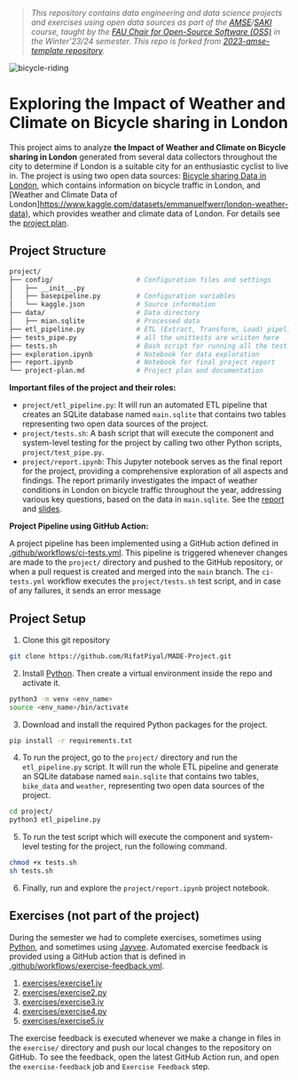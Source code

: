 > _This repository contains data engineering and data science projects and exercises using open data sources as part of the [AMSE](https://oss.cs.fau.de/teaching/specific/amse/)/[SAKI](https://oss.cs.fau.de/teaching/specific/saki/) course, taught by the [FAU Chair for Open-Source Software (OSS)](https://oss.cs.fau.de/) in the Winter'23/24 semester. This repo is forked from [2023-amse-template repository](https://github.com/jvalue/2023-amse-template)._

![bicycle-riding](img/bicycle_riding.jpg)

# Exploring the Impact of Weather and Climate on Bicycle sharing in London

This project aims to analyze **the Impact of Weather and Climate on Bicycle sharing in London** generated from several data collectors throughout the city to determine if London is a suitable city for an enthusiastic cyclist to live in. The project is using two open data sources: [Bicycle sharing Data in London](https://www.kaggle.com/datasets/hmavrodiev/london-bike-sharing-dataset), which contains information on bicycle traffic in London, and [Weather and Climate Data of London]https://www.kaggle.com/datasets/emmanuelfwerr/london-weather-data), which provides weather and climate data of London. For details see the [project plan](/project/project-plan.md).

## Project Structure

```bash
project/
├── config/                     # Configuration files and settings
│   ├── __init__.py
│   ├── basepipeline.py         # Configuration variables
│   └── kaggle.json             # Source information
├── data/                       # Data directory
│   ├── mian.sqlite             # Processed data
├── etl_pipeline.py             # ETL (Extract, Transform, Load) pipeline modules
├── tests_pipe.py               # all the unittests are wriiten here
├── tests.sh                    # Bash script for running all the test cases
├── exploration.ipynb           # Notebook for data exploration
├── report.ipynb                # Notebook for final project report
└── project-plan.md             # Project plan and documentation
```

**Important files of the project and their roles:**

- `project/etl_pipeline.py`: It will run an automated ETL pipeline that creates an SQLite database named `main.sqlite` that contains two tables representing two open data sources of the project.
- `project/tests.sh`: A bash script that will execute the component and system-level testing for the project by calling two other Python scripts, `project/test_pipe.py`.
- `project/report.ipynb`: This Jupyter notebook serves as the final report for the project, providing a comprehensive exploration of all aspects and findings. The report primarily investigates the impact of weather conditions in London on bicycle traffic throughout the year, addressing various key questions, based on the data in `main.sqlite`. See the [report](project/report.ipynb) and [slides](project/slides.pdf).

**Project Pipeline using GitHub Action:** <br>

A project pipeline has been implemented using a GitHub action defined in [.github/workflows/ci-tests.yml](.github/workflows/ci-tests.yml). This pipeline is triggered whenever changes are made to the `project/` directory and pushed to the GitHub repository, or when a pull request is created and merged into the `main` branch. The `ci-tests.yml` workflow executes the `project/tests.sh` test script, and in case of any failures, it sends an error message

## Project Setup

1. Clone this git repository
```bash
git clone https://github.com/RifatPiyal/MADE-Project.git
```
2. Install [Python](https://www.python.org/). Then create a virtual environment inside the repo and activate it.
```bash
python3 -m venv <env_name>
source <env_name>/bin/activate
```
3. Download and install the required Python packages for the project.
```bash
pip install -r requirements.txt
```
4. To run the project, go to the `project/` directory and run the `etl_pipeline.py` script. It will run the whole ETL pipeline and generate an SQLite database named `main.sqlite` that contains two tables, `bike_data` and `weather`, representing two open data sources of the project.
```bash
cd project/
python3 etl_pipeline.py
```
5. To run the test script which will execute the component and system-level testing for the project, run the following command.
```bash
chmod +x tests.sh
sh tests.sh
```
6. Finally, run and explore the `project/report.ipynb` project notebook.

## Exercises (not part of the project)

During the semester we had to complete exercises, sometimes using [Python](https://www.python.org/), and sometimes using [Jayvee](https://github.com/jvalue/jayvee). Automated exercise feedback is provided using a GitHub action that is defined in [.github/workflows/exercise-feedback.yml](.github/workflows/exercise-feedback.yml).

1. [exercises/exercise1.jv](exercises/exercise1.jv)
2. [exercises/exercise2.py](exercises/exercise2.py)
3. [exercises/exercise3.jv](exercises/exercise3.jv)
4. [exercises/exercise4.py](exercises/exercise4.py)
5. [exercises/exercise5.jv](exercises/exercise5.jv)

The exercise feedback is executed whenever we make a change in files in the `exercise/` directory and push our local changes to the repository on GitHub. To see the feedback, open the latest GitHub Action run, and open the `exercise-feedback` job and `Exercise Feedback` step.
